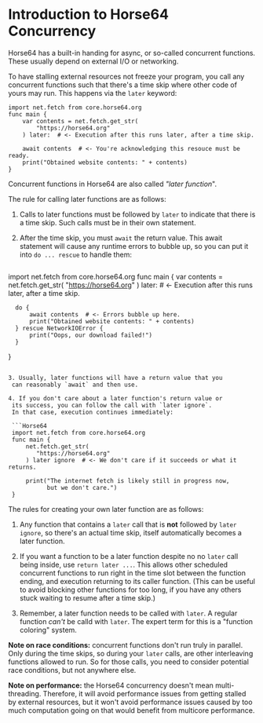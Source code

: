 
<!-- For license of this file, see LICENSE.md in the base folder. -->

Introduction to Horse64 Concurrency
===================================

Horse64 has a built-in handing for async, or so-called concurrent
functions. These usually depend on external I/O or networking.

To have stalling external resources not freeze your program,
you call any concurrent functions such that there's a time skip
where other code of yours may run. This happens via the `later` keyword:

  ```Horse64
  import net.fetch from core.horse64.org
  func main {
      var contents = net.fetch.get_str(
          "https://horse64.org"
      ) later:  # <- Execution after this runs later, after a time skip.

      await contents  # <- You're acknowledging this resouce must be ready.
      print("Obtained website contents: " + contents)
  }
  ```

Concurrent functions in Horse64 are also called *"later function*".

The rule for calling later functions are as follows:

1. Calls to later functions must be followed by `later`
   to indicate that there is a time skip. Such calls must be in
   their own statement.

2. After the time skip, you must `await` the return value. This
   await statement will cause any runtime errors to bubble up,
   so you can put it into `do ... rescue` to handle them:

   ```Horse64
  import net.fetch from core.horse64.org
  func main {
      var contents = net.fetch.get_str(
          "https://horse64.org"
      ) later:  # <- Execution after this runs later, after a time skip.

      do {
          await contents  # <- Errors bubble up here.
          print("Obtained website contents: " + contents)
      } rescue NetworkIOError {
          print("Oops, our download failed!")
      }
  }
  ```

3. Usually, later functions will have a return value that you
   can reasonably `await` and then use.

4. If you don't care about a later function's return value or
   its success, you can follow the call with `later ignore`.
   In that case, execution continues immediately:

   ```Horse64
   import net.fetch from core.horse64.org
   func main {
       net.fetch.get_str(
          "https://horse64.org"
       ) later ignore  # <- We don't care if it succeeds or what it returns.

       print("The internet fetch is likely still in progress now,
             but we don't care.")
   }
   ```

The rules for creating your own later function are as follows:

1. Any function that contains a `later` call that is **not**
   followed by `later ignore`, so there's an actual time skip,
   itself automatically becomes a later function.

2. If you want a function to be a later function despite no
   no `later` call being inside, use `return later ...`. This
   allows other scheduled concurrent functions to run right
   in the time slot between the function ending, and execution
   returning to its caller function. (This can be useful to
   avoid blocking other functions for too long, if you have
   any others stuck waiting to resume after a time skip.)

3. Remember, a later function needs to be called with `later`.
   A regular function *can't* be calld with `later`. The
   expert term for this is a "function coloring" system.

**Note on race conditions:** concurrent functions don't run
truly in parallel. Only during the time skips, so during
your `later` calls, are other interleaving functions allowed
to run. So for those calls, you need to consider potential
race conditions, but not anywhere else.

**Note on performance:** the Horse64 concurrency doesn't mean
multi-threading. Therefore, it will avoid performance issues
from getting stalled by external resources, but it won't avoid
performance issues caused by too much computation going on
that would benefit from multicore performance.

